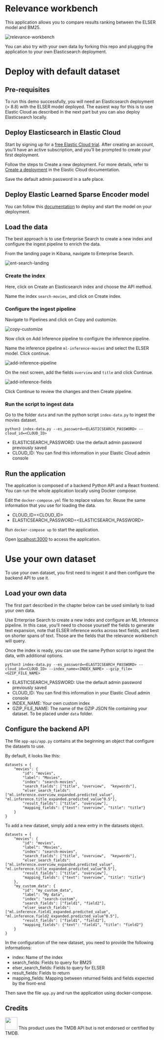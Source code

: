 # Relevance workbench

This application allows you to compare results ranking between the ELSER model and BM25. 

![relevance-workbench](./images/relevance-workbench.png)

You can also try with your own data by forking this repo and plugging the application to your own Elasticsearch deployment. 

# Deploy with default dataset

## Pre-requisites

To run this demo successfully, you will need an Elasticsearch deployment (> 8.8) with the ELSER model deployed. The easiest way for this is to use Elastic Cloud as described in the next part but you can also deploy Elasticsearch locally.  

## Deploy Elasticsearch in Elastic Cloud

Start by signing up for a [free Elastic Cloud trial](https://cloud.elastic.co/registration). After creating an account, you’ll have an active subscription, and you’ll be prompted to create your first deployment.

Follow the steps to Create a new deployment. For more details, refer to [Create a deployment](https://www.elastic.co/guide/en/cloud/current/ec-create-deployment.html) in the Elastic Cloud documentation.

Save the default admin password in a safe place. 

## Deploy Elastic Learned Sparse Encoder model

You can follow this [documentation](https://www.elastic.co/guide/en/machine-learning/master/ml-nlp-elser.html#download-deploy-elser) to deploy and start the model on your deployment.

## Load the data

The best approach is to use Enterprise Search to create a new index and configure the ingest pipeline to enrich the data.

From the landing page in Kibana, navigate to Enterprise Search. 

![ent-search-landing](./images/ent-search-landing.png)

### Create the index 

Here, click on Create an Elasticsearch index and choose the API method. 

Name the index `search-movies`, and click on Create index. 

### Configure the ingest pipeline

Navigate to Pipelines and click on Copy and customize.

![copy-customize](./images/copy-customize.png)

Now click on Add Inference pipeline to configure the inference pipeline. 

Name the inference pipeline `ml-inference-movies` and select the ELSER model. Click continue.

![add-inference-pipeline](./images/add-inference-pipeline.png)

On the next screen, add the fields `overview` and `title` and click Continue. 

![add-inference-fields](./images/add-inference-fields.png)

Click Continue to review the changes and then Create pipeline. 

### Run the script to ingest data

Go to the folder `data` and run the python script `index-data.py` to ingest the movies dataset. 

```
python3 index-data.py --es_password=<ELASTICSEARCH_PASSWORD> --cloud_id=<CLOUD_ID>
```

- ELASTICSEARCH_PASSWORD: Use the default admin password previously saved
- CLOUD_ID: You can find this information in your Elastic Cloud admin console

## Run the application

The application is composed of a backend Python API and a React frontend. You can run the whole application locally using Docker compose. 

Edit the `docker-compose.yml` file to replace values for. Reuse the same information that you use for loading the data. 
- CLOUD_ID=<CLOUD_ID>
- ELASTICSEARCH_PASSWORD=<ELASTICSEARCH_PASSWORD>

Run `docker-compose up` to start the application. 

Open [localhost:3000](http://localhost:3000) to access the application.

# Use your own dataset

To use your own dataset, you first need to ingest it and then configure the backend API to use it. 

## Load your own data

The first part described in the chapter below can be used similarly to load your own data. 

Use Enterprise Search to create a new index and configure an ML Inference pipeline. In this case, you'll need to choose yourself the fields to generate text expansion, note that ELSER inference works across text fields, and best on shorter spans of text. Those are the fields that the relevance workbench will query. 

Once the index is ready, you can use the same Python script to ingest the data, with additional options. 

```
python3 index-data.py --es_password=<ELASTICSEARCH_PASSWORD> --cloud_id=<CLOUD_ID> --index_name=<INDEX_NAME> --gzip_file=<GZIP_FILE_NAME>
```

- ELASTICSEARCH_PASSWORD: Use the default admin password previously saved
- CLOUD_ID: You can find this information in your Elastic Cloud admin console
- INDEX_NAME: Your own custom index
- GZIP_FILE_NAME: The name of the GZIP JSON file containing your dataset. To be placed under `data` folder. 

## Configure the backend API

The file `app-api/app.py` contains at the beginning an object that configure the datasets to use. 

By default, it looks like this: 

```
datasets = {
    "movies": {
        "id": "movies",
        "label": "Movies",
        "index": "search-movies",
        "search_fields": ["title", "overview",  "keywords"],
        "elser_search_fields": ["ml.inference.overview_expanded.predicted_value", "ml.inference.title_expanded.predicted_value^0.5"],
        "result_fields": ["title", "overview"],
        "mapping_fields": {"text": "overview", "title": "title"}
    }
}
```

To add a new dataset, simply add a new entry in the datasets object. 

```
datasets = {
    "movies": {
        "id": "movies",
        "label": "Movies",
        "index": "search-movies",
        "search_fields": ["title", "overview",  "keywords"],
        "elser_search_fields": ["ml.inference.overview_expanded.predicted_value", "ml.inference.title_expanded.predicted_value^0.5"],
        "result_fields": ["title", "overview"],
        "mapping_fields": {"text": "overview", "title": "title"}
    },
    "my_custom_data": {
        "id": "my_custom_data",
        "label": "My data",
        "index": "search-custom",
        "search_fields": ["field1", "field2"],
        "elser_search_fields": ["ml.inference.field1_expanded.predicted_value", "ml.inference.field2_expanded.predicted_value^0.5"],
        "result_fields": ["field1", "field2"],
        "mapping_fields": {"text": "field1", "title": "field2"}
    }
}
```

In the configuration of the new dataset, you need to provide the following informations: 
- index: Name of the index
- search_fields: Fields to query for BM25
- elser_search_fields: Fields to query for ELSER
- result_fields: Fields to return
- mapping_fields: Mapping between returned fields and fields expected by the front-end

Then save the file `app.py` and run the application using docker-compose. 

## Credits 

<img src="./images/tmdb-logo.svg" width="40"> This product uses the TMDB API but is not endorsed or certified by TMDB.
